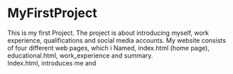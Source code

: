 # MyFirstProject
This is my first Project.
The project is about introducing myself, work experience, qualifications and social media accounts.
My website consists of four different web pages, which i Named, index.html (home page), educational.html, work_experience and summary.  
Index.html, introduces me and 